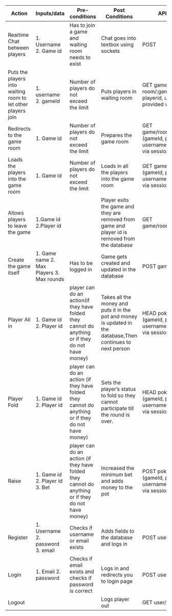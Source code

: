 |Action | Inputs/data | Pre-conditions | Post Conditions | API endpoint|
|-------|-------------|----------------|-----------------|-------------|
|Realtime Chat between players|1. Username 2. Game id | Has to join a game and waiting room needs to exist|Chat goes into textbox using sockets|POST| chat/:id|
|Puts the players into waiting room to let other players join|1. username 2. gameId | Number of players do not exceed the limit| Puts players in waiting room | GET game/waiting-room/:gameId(gameId, playerid, username are all provided via sessions)|
|Redirects to the game room | 1. Game id | Number of players do not exceed the limit |Prepares the game room | GET game/room/:gameId/start (gameId, playerid, username are all provided via sessions)|
|Loads the players into the game room |1. Game id | Number of players do not exceed the limit | Loads in all the players into the game room | GET game/room/:gameId (gameId, playerid, username are all provided via sessions)|
|Allows players to leave the game | 1.Game id 2.Player id | |Player exits the game and they are removed from game and player id is removed from the database | GET game/room/:gameId/leave|
|Create the game itself | 1. Game name 2. Max Players 3. Max rounds | Has to be logged in | Game gets created and updated in the database | POST game/create|
|Player All in | 1. Game id 2. Player id | player can do an action(if they have folded they cannot do anything or if they do not have money) |Takes all the money and puts it in the pot and money is updated in the database,Then continues to next person| HEAD poker/:gameId/allIn (gameId, playerid, username are all provided via sessions)
|Player Fold | 1. Game id 2. Player id | player can do an action (if they have folded they cannot do anything or if they do not have money)|Sets the player’s status to fold so they cannot participate till the round is over.|HEAD poker/:gameId/fold (gameId, playerid, username are all provided via sessions)
|Raise|1. Game id 2. Player id 3. Bet|player can do an action (if they have folded they cannot do anything or if they do not have money)|Increased the minimum bet and adds money to the pot|POST poker/:gameId/raise (gameId, playerid, username are all provided via sessions)|
|Register|1. Username 2. password 3. email | Checks if username or email exists | Adds fields to the database and logs in |POST user/register|
|Login | 1. Email 2. password | Checks if email exists and checks if password is correct| Logs in and redirects you to login page| POST user/login|
|Logout| | |Logs player out | GET user/logout|
















